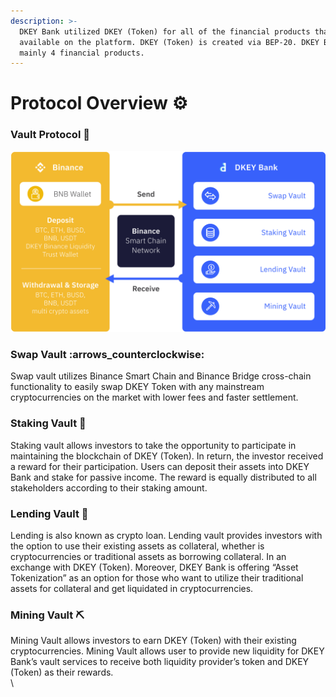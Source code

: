 ```yaml
---
description: >-
  DKEY Bank utilized DKEY (Token) for all of the financial products that are
  available on the platform. DKEY (Token) is created via BEP-20. DKEY Banks has
  mainly 4 financial products.
---
```


# Protocol Overview ⚙️

### Vault Protocol :key:&#x20;

![Overview of Vault System run on Binance Smart Chain Network](../.gitbook/assets/dkey-bsc.png)

### **Swap Vault** :arrows\_counterclockwise:&#x20;

Swap vault utilizes Binance Smart Chain and Binance Bridge cross-chain functionality to easily swap DKEY Token with any mainstream cryptocurrencies on the market with lower fees and faster settlement.

### **Staking Vault** :seedling:&#x20;

Staking vault allows investors to take the opportunity to participate in maintaining the blockchain of DKEY (Token). In return, the investor received a reward for their participation. Users can deposit their assets into DKEY Bank and stake for passive income. The reward is equally distributed to all stakeholders according to their staking amount.

### **Lending Vault** :handshake:&#x20;

Lending is also known as crypto loan. Lending vault provides investors with the option to use their existing assets as collateral, whether is cryptocurrencies or traditional assets as borrowing collateral. In an exchange with DKEY (Token). Moreover, DKEY Bank is offering “Asset Tokenization” as an option for those who want to utilize their traditional assets for collateral and get liquidated in cryptocurrencies.

### **Mining Vault** :pick:&#x20;

Mining Vault allows investors to earn DKEY (Token) with their existing cryptocurrencies. Mining Vault allows user to provide new liquidity for DKEY Bank’s vault services to receive both liquidity provider’s token and DKEY (Token) as their rewards.\
\
